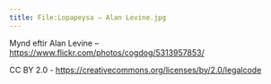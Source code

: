 ```yaml
---
title: File:Lopapeysa – Alan Levine.jpg
---
```


Mynd eftir Alan Levine – https://www.flickr.com/photos/cogdog/5313957853/

CC BY 2.0 - https://creativecommons.org/licenses/by/2.0/legalcode